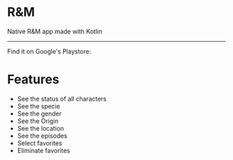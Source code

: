 # R&M 

Native R&M app made with Kotlin

---

Find it on Google's Playstore:


# Features
 - See the status of all characters
 - See the specie
 - See the gender
 - See the Origin 
 - See the location
 - See the episodes
 - Select favorites
 - Eliminate favorites
